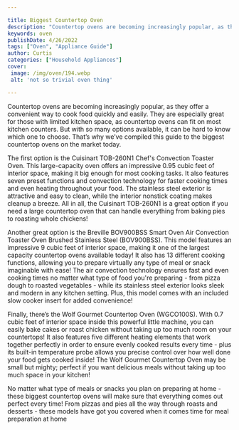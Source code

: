 ```yaml
---

title: Biggest Countertop Oven
description: "Countertop ovens are becoming increasingly popular, as they offer a convenient way to cook food quickly and easily. They are espec...see more"
keywords: oven
publishDate: 4/26/2022
tags: ["Oven", "Appliance Guide"]
author: Curtis
categories: ["Household Appliances"]
cover: 
 image: /img/oven/194.webp
 alt: 'not so trivial oven thing'

---
```


Countertop ovens are becoming increasingly popular, as they offer a convenient way to cook food quickly and easily. They are especially great for those with limited kitchen space, as countertop ovens can fit on most kitchen counters. But with so many options available, it can be hard to know which one to choose. That’s why we’ve compiled this guide to the biggest countertop ovens on the market today. 

The first option is the Cuisinart TOB-260N1 Chef's Convection Toaster Oven. This large-capacity oven offers an impressive 0.95 cubic feet of interior space, making it big enough for most cooking tasks. It also features seven preset functions and convection technology for faster cooking times and even heating throughout your food. The stainless steel exterior is attractive and easy to clean, while the interior nonstick coating makes cleanup a breeze. All in all, the Cuisinart TOB-260N1 is a great option if you need a large countertop oven that can handle everything from baking pies to roasting whole chickens! 

Another great option is the Breville BOV900BSS Smart Oven Air Convection Toaster Oven Brushed Stainless Steel (BOV900BSS). This model features an impressive 9 cubic feet of interior space, making it one of the largest capacity countertop ovens available today! It also has 13 different cooking functions, allowing you to prepare virtually any type of meal or snack imaginable with ease! The air convection technology ensures fast and even cooking times no matter what type of food you're preparing - from pizza dough to roasted vegetables - while its stainless steel exterior looks sleek and modern in any kitchen setting. Plus, this model comes with an included slow cooker insert for added convenience! 

Finally, there’s the Wolf Gourmet Countertop Oven (WGCO100S). With 0.7 cubic feet of interior space inside this powerful little machine, you can easily bake cakes or roast chicken without taking up too much room on your countertops! It also features five different heating elements that work together perfectly in order to ensure evenly cooked results every time - plus its built-in temperature probe allows you precise control over how well done your food gets cooked inside! The Wolf Gourmet Countertop Oven may be small but mighty; perfect if you want delicious meals without taking up too much space in your kitchen! 

No matter what type of meals or snacks you plan on preparing at home - these biggest countertop ovens will make sure that everything comes out perfect every time! From pizzas and pies all the way through roasts and desserts - these models have got you covered when it comes time for meal preparation at home
